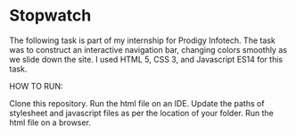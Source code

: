 # Stopwatch

The following task is part of my internship for Prodigy Infotech. The task was to construct an interactive navigation bar, changing colors smoothly as we slide down the site. I used HTML 5, CSS 3, and Javascript ES14 for this task.

HOW TO RUN:

Clone this repository.
Run the html file on an IDE.
Update the paths of stylesheet and javascript files as per the location of your folder.
Run the html file on a browser.
